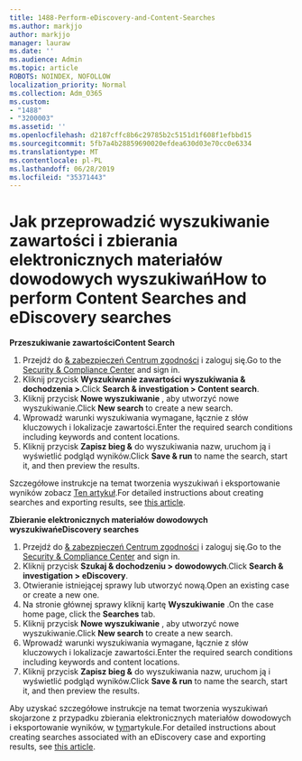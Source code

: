 ```yaml
---
title: 1488-Perform-eDiscovery-and-Content-Searches
ms.author: markjjo
author: markjjo
manager: lauraw
ms.date: ''
ms.audience: Admin
ms.topic: article
ROBOTS: NOINDEX, NOFOLLOW
localization_priority: Normal
ms.collection: Adm_O365
ms.custom:
- "1488"
- "3200003"
ms.assetid: ''
ms.openlocfilehash: d2187cffc8b6c29785b2c5151d1f608f1efbbd15
ms.sourcegitcommit: 5fb7a4b28859690020efdea630d03e70cc0e6334
ms.translationtype: MT
ms.contentlocale: pl-PL
ms.lasthandoff: 06/28/2019
ms.locfileid: "35371443"
---
```

# <a name="how-to-perform-content-searches-and-ediscovery-searches"></a><span data-ttu-id="bac6f-102">Jak przeprowadzić wyszukiwanie zawartości i zbierania elektronicznych materiałów dowodowych wyszukiwań</span><span class="sxs-lookup"><span data-stu-id="bac6f-102">How to perform Content Searches and eDiscovery searches</span></span>

<span data-ttu-id="bac6f-103">**Przeszukiwanie zawartości**</span><span class="sxs-lookup"><span data-stu-id="bac6f-103">**Content Search**</span></span>

1. <span data-ttu-id="bac6f-104">Przejdź do [& zabezpieczeń Centrum zgodności](https://protection.office.com) i zaloguj się.</span><span class="sxs-lookup"><span data-stu-id="bac6f-104">Go to the [Security & Compliance Center](https://protection.office.com) and sign in.</span></span>
2. <span data-ttu-id="bac6f-105">Kliknij przycisk **Wyszukiwanie zawartości wyszukiwania & dochodzenia >**.</span><span class="sxs-lookup"><span data-stu-id="bac6f-105">Click **Search & investigation > Content search**.</span></span>
3. <span data-ttu-id="bac6f-106">Kliknij przycisk **Nowe wyszukiwanie** , aby utworzyć nowe wyszukiwanie.</span><span class="sxs-lookup"><span data-stu-id="bac6f-106">Click **New search** to create a new search.</span></span>
4. <span data-ttu-id="bac6f-107">Wprowadź warunki wyszukiwania wymagane, łącznie z słów kluczowych i lokalizacje zawartości.</span><span class="sxs-lookup"><span data-stu-id="bac6f-107">Enter the required search conditions including keywords and content locations.</span></span>  
5. <span data-ttu-id="bac6f-108">Kliknij przycisk **Zapisz bieg &** do wyszukiwania nazw, uruchom ją i wyświetlić podgląd wyników.</span><span class="sxs-lookup"><span data-stu-id="bac6f-108">Click **Save & run** to name the search, start it, and then preview the results.</span></span>

<span data-ttu-id="bac6f-109">Szczegółowe instrukcje na temat tworzenia wyszukiwań i eksportowanie wyników zobacz [Ten artykuł](https://docs.microsoft.com/office365/securitycompliance/content-search).</span><span class="sxs-lookup"><span data-stu-id="bac6f-109">For detailed instructions about creating searches and exporting results, see [this article](https://docs.microsoft.com/office365/securitycompliance/content-search).</span></span>

<span data-ttu-id="bac6f-110">**Zbieranie elektronicznych materiałów dowodowych wyszukiwań**</span><span class="sxs-lookup"><span data-stu-id="bac6f-110">**eDiscovery searches**</span></span>

1. <span data-ttu-id="bac6f-111">Przejdź do [& zabezpieczeń Centrum zgodności](https://protection.office.com) i zaloguj się.</span><span class="sxs-lookup"><span data-stu-id="bac6f-111">Go to the [Security & Compliance Center](https://protection.office.com) and sign in.</span></span>
2. <span data-ttu-id="bac6f-112">Kliknij przycisk **Szukaj & dochodzeniu > dowodowych**.</span><span class="sxs-lookup"><span data-stu-id="bac6f-112">Click **Search & investigation > eDiscovery**.</span></span>
3. <span data-ttu-id="bac6f-113">Otwieranie istniejącej sprawy lub utworzyć nową.</span><span class="sxs-lookup"><span data-stu-id="bac6f-113">Open an existing case or create a new one.</span></span>
4. <span data-ttu-id="bac6f-114">Na stronie głównej sprawy kliknij kartę **Wyszukiwanie** .</span><span class="sxs-lookup"><span data-stu-id="bac6f-114">On the case home page, click the **Searches** tab.</span></span>  
5. <span data-ttu-id="bac6f-115">Kliknij przycisk **Nowe wyszukiwanie** , aby utworzyć nowe wyszukiwanie.</span><span class="sxs-lookup"><span data-stu-id="bac6f-115">Click **New search** to create a new search.</span></span>
6. <span data-ttu-id="bac6f-116">Wprowadź warunki wyszukiwania wymagane, łącznie z słów kluczowych i lokalizacje zawartości.</span><span class="sxs-lookup"><span data-stu-id="bac6f-116">Enter the required search conditions including keywords and content locations.</span></span>  
7. <span data-ttu-id="bac6f-117">Kliknij przycisk **Zapisz bieg &** do wyszukiwania nazw, uruchom ją i wyświetlić podgląd wyników.</span><span class="sxs-lookup"><span data-stu-id="bac6f-117">Click **Save & run** to name the search, start it, and then preview the results.</span></span>

<span data-ttu-id="bac6f-118">Aby uzyskać szczegółowe instrukcje na temat tworzenia wyszukiwań skojarzone z przypadku zbierania elektronicznych materiałów dowodowych i eksportowanie wyników, w [tym](https://docs.microsoft.com/office365/securitycompliance/ediscovery-cases)artykule.</span><span class="sxs-lookup"><span data-stu-id="bac6f-118">For detailed instructions about creating searches associated with an eDiscovery case and exporting results, see [this article](https://docs.microsoft.com/office365/securitycompliance/ediscovery-cases).</span></span>